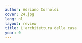 ```yaml
---
author: Adriano Cornoldi
cover: 24.jpg
lang: nl
layout: review
title: L'architettura della casa
year: 0
---
```


